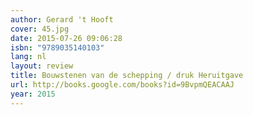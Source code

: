 ```yaml
---
author: Gerard 't Hooft
cover: 45.jpg
date: 2015-07-26 09:06:28
isbn: "9789035140103"
lang: nl
layout: review
title: Bouwstenen van de schepping / druk Heruitgave
url: http://books.google.com/books?id=9BvpmQEACAAJ
year: 2015
---
```

